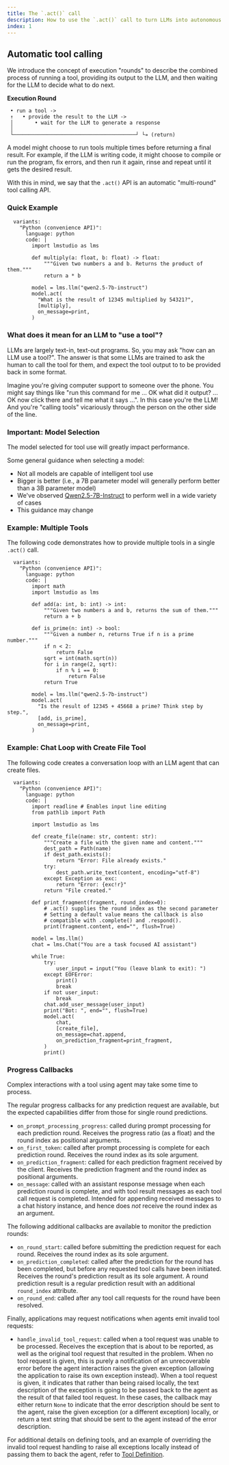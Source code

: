 ```yaml
---
title: The `.act()` call
description: How to use the `.act()` call to turn LLMs into autonomous agents that can perform tasks on your local machine.
index: 1
---
```


## Automatic tool calling

We introduce the concept of execution "rounds" to describe the combined process of running a tool, providing its output to the LLM, and then waiting for the LLM to decide what to do next.

**Execution Round**

```
 • run a tool ->
 ↑   • provide the result to the LLM ->
 │       • wait for the LLM to generate a response
 │
 └────────────────────────────────────────┘ └➔ (return)
```

A model might choose to run tools multiple times before returning a final result. For example, if the LLM is writing code, it might choose to compile or run the program, fix errors, and then run it again, rinse and repeat until it gets the desired result.

With this in mind, we say that the `.act()` API is an automatic "multi-round" tool calling API.

### Quick Example

```lms_code_snippet
  variants:
    "Python (convenience API)":
      language: python
      code: |
        import lmstudio as lms

        def multiply(a: float, b: float) -> float:
            """Given two numbers a and b. Returns the product of them."""
            return a * b

        model = lms.llm("qwen2.5-7b-instruct")
        model.act(
          "What is the result of 12345 multiplied by 54321?",
          [multiply],
          on_message=print,
        )
```

### What does it mean for an LLM to "use a tool"?

LLMs are largely text-in, text-out programs. So, you may ask "how can an LLM use a tool?". The answer is that some LLMs are trained to ask the human to call the tool for them, and expect the tool output to to be provided back in some format.

Imagine you're giving computer support to someone over the phone. You might say things like "run this command for me ... OK what did it output? ... OK now click there and tell me what it says ...". In this case you're the LLM! And you're "calling tools" vicariously through the person on the other side of the line.

### Important: Model Selection

The model selected for tool use will greatly impact performance.

Some general guidance when selecting a model:

- Not all models are capable of intelligent tool use
- Bigger is better (i.e., a 7B parameter model will generally perform better than a 3B parameter model)
- We've observed [Qwen2.5-7B-Instruct](https://model.lmstudio.ai/download/lmstudio-community/Qwen2.5-7B-Instruct-GGUF) to perform well in a wide variety of cases
- This guidance may change

### Example: Multiple Tools

The following code demonstrates how to provide multiple tools in a single `.act()` call.

```lms_code_snippet
  variants:
    "Python (convenience API)":
      language: python
      code: |
        import math
        import lmstudio as lms

        def add(a: int, b: int) -> int:
            """Given two numbers a and b, returns the sum of them."""
            return a + b

        def is_prime(n: int) -> bool:
            """Given a number n, returns True if n is a prime number."""
            if n < 2:
                return False
            sqrt = int(math.sqrt(n))
            for i in range(2, sqrt):
                if n % i == 0:
                    return False
            return True

        model = lms.llm("qwen2.5-7b-instruct")
        model.act(
          "Is the result of 12345 + 45668 a prime? Think step by step.",
          [add, is_prime],
          on_message=print,
        )
```

### Example: Chat Loop with Create File Tool

The following code creates a conversation loop with an LLM agent that can create files.

```lms_code_snippet
  variants:
    "Python (convenience API)":
      language: python
      code: |
        import readline # Enables input line editing
        from pathlib import Path

        import lmstudio as lms

        def create_file(name: str, content: str):
            """Create a file with the given name and content."""
            dest_path = Path(name)
            if dest_path.exists():
                return "Error: File already exists."
            try:
                dest_path.write_text(content, encoding="utf-8")
            except Exception as exc:
                return "Error: {exc!r}"
            return "File created."

        def print_fragment(fragment, round_index=0):
            # .act() supplies the round index as the second parameter
            # Setting a default value means the callback is also
            # compatible with .complete() and .respond().
            print(fragment.content, end="", flush=True)

        model = lms.llm()
        chat = lms.Chat("You are a task focused AI assistant")

        while True:
            try:
                user_input = input("You (leave blank to exit): ")
            except EOFError:
                print()
                break
            if not user_input:
                break
            chat.add_user_message(user_input)
            print("Bot: ", end="", flush=True)
            model.act(
                chat,
                [create_file],
                on_message=chat.append,
                on_prediction_fragment=print_fragment,
            )
            print()

```

### Progress Callbacks

Complex interactions with a tool using agent may take some time to process.

The regular progress callbacks for any prediction request are available,
but the expected capabilities differ from those for single round predictions.

* `on_prompt_processing_progress`: called during prompt processing for each
  prediction round. Receives the progress ratio (as a float) and the round
  index as positional arguments.
* `on_first_token`: called after prompt processing is complete for each prediction round.
  Receives the round index as its sole argument.
* `on_prediction_fragment`: called for each prediction fragment received by the client.
  Receives the prediction fragment and the round index as positional arguments.
* `on_message`: called with an assistant response message when each prediction round is
  complete, and with tool result messages as each tool call request is completed.
  Intended for appending received messages to a chat history instance, and hence
  does *not* receive the round index as an argument.

The following additional callbacks are available to monitor the prediction rounds:

* `on_round_start`: called before submitting the prediction request for each round.
  Receives the round index as its sole argument.
* `on_prediction_completed`: called after the prediction for the round has been completed,
  but before any requested tool calls have been initiated. Receives the round's prediction
  result as its sole argument. A round prediction result is a regular prediction result
  with an additional `round_index` attribute.
* `on_round_end`: called after any tool call requests for the round have been resolved.

Finally, applications may request notifications when agents emit invalid tool requests:

* `handle_invalid_tool_request`: called when a tool request was unable to be processed.
  Receives the exception that is about to be reported, as well as the original tool
  request that resulted in the problem. When no tool request is given, this is
  purely a notification of an unrecoverable error before the agent interaction raises
  the given exception (allowing the application to raise its own exception instead).
  When a tool request is given, it indicates that rather than being raised locally,
  the text description of the exception is going to be passed back to the agent
  as the result of that failed tool request. In these cases, the callback may either
  return `None` to indicate that the error description should be sent to the agent,
  raise the given exception (or a different exception) locally, or return a text
  string that should be sent to the agent instead of the error description.

For additional details on defining tools, and an example of overriding the invalid
tool request handling to raise all exceptions locally instead of passing them to
back the agent, refer to [Tool Definition](./tools.md).
